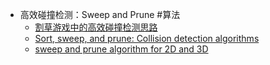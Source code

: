 - 高效碰撞检测：Sweep and Prune #算法
	- [割草游戏中的高效碰撞检测思路](https://juejin.cn/post/7261270832412213308)
	- [Sort, sweep, and prune: Collision detection algorithms](https://leanrada.com/notes/sweep-and-prune/?ref=dailydev)
	- [sweep and prune algorithm for 2D and 3D](https://github.com/b3gm/prune-juice)